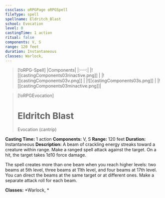 ```yaml
---
cssclass: oRPGPage oRPGSpell
fileType: spell
spellname: Eldritch_Blast
school: Evocation
level: 0
castingTime: 1 action
ritual: false
components: V, S
range: 120 feet
duration: Instantaneous
classes: Warlock,
---
```

> [!oRPG-Spell]
> |Components|
> |:---:|
> |![[castingComponents03rinactive.png]] |
> |![[castingComponents03v.png]] |
> |![[castingComponents03s.png]] |
> |![[castingComponents03minactive.png]]|

> [!oRPGEvocation]
>#  Eldritch Blast
> Evocation  (cantrip)

**Casting Time:** 1 action
**Components:** V, S
**Range:** 120 feet
**Duration:**  Instantaneous
**Description:**
A beam of crackling energy streaks toward a creature within range. Make a ranged spell attack against the target. On a hit, the target takes 1d10 force damage.

 The spell creates more than one beam when you reach higher levels: two beams at 5th level, three beams at 11th level, and four beams at 17th level. You can direct the beams at the same target or at different ones. Make a separate attack roll for each beam.



**Classes:**  *Warlock, *


